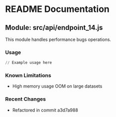 # README Documentation

## Module: src/api/endpoint_14.js

This module handles performance bugs operations.

### Usage

```python
// Example usage here
```

### Known Limitations

- High memory usage OOM on large datasets

### Recent Changes

- Refactored in commit a3d7a988
